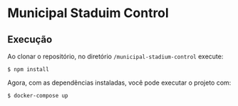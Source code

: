 # Municipal Staduim Control

## Execução

Ao clonar o repositório, no diretório `/municipal-stadium-control` execute:

```
$ npm install
```

Agora, com as dependẽncias instaladas, você pode executar o projeto com:

```
$ docker-compose up
```